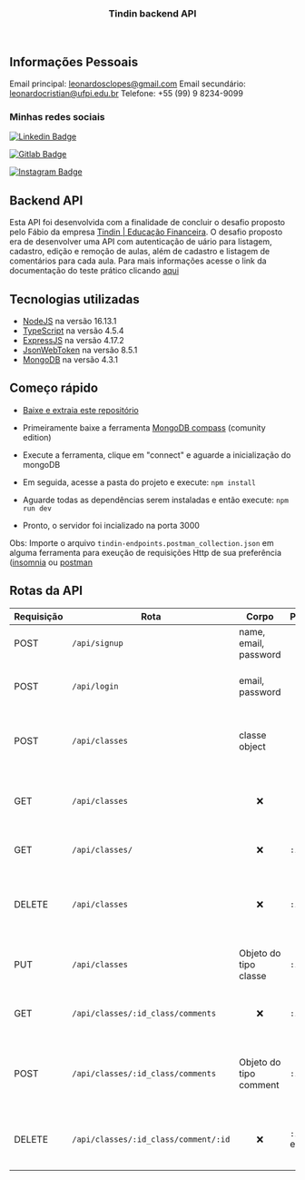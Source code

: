 <h3 align="center">Tindin backend API</h3>
<p align="center">
</p>
<br>

## Informações Pessoais
Email principal: leonardosclopes@gmail.com
Email secundário: leonardocristian@ufpi.edu.br
Telefone: +55 (99) 9 8234-9099

### Minhas redes sociais

[![Linkedin Badge](https://img.shields.io/badge/-LeonardoCristian-blue?style=for-the-badge&logo=Linkedin&logoColor=white&link=https://www.linkedin.com/in/leonardo-cristian/)](https://www.linkedin.com/in/leonardo-cristian/) 

[![Gitlab Badge]( https://img.shields.io/badge/-leonardosclopes-330F63?style=for-the-badge&logo=gitlab&logoColor=white&link=https://gitlab.com/leonardosclopes)](https://gitlab.com/leonardosclopes)

[![Instagram Badge](https://img.shields.io/badge/-leocristian-E4405F?style=for-the-badge&logo=instagram&logoColor=white&link=https://www.instagram.com/leonardocr.a/?hl=en/)](https://www.instagram.com/leonardocr.a/?hl=en) 

## Backend API

Esta API foi desenvolvida com a finalidade de concluir o desafio proposto pelo Fábio da empresa [Tindin | Educação Financeira](https://www.tindin.com.br/). O desafio proposto era de desenvolver uma API com autenticação de uário para listagem, cadastro, edição e remoção de aulas, além de cadastro e listagem de comentários para cada aula. Para mais informações acesse o link da documentação do teste prático clicando [aqui](https://docs.google.com/document/d/1tFQiqQWtgVVOkMN4DQeQDKGogTEXTyio/edit?usp=sharing&ouid=103561000911635344377&rtpof=true&sd=true)

## Tecnologias utilizadas

- [NodeJS](https://nodejs.org/en/) na versão 16.13.1
- [TypeScript](https://www.typescriptlang.org/) na versão 4.5.4
- [ExpressJS](https://expressjs.com/) na versão 4.17.2
- [JsonWebToken](https://jwt.io/) na versão 8.5.1
- [MongoDB](https://www.mongodb.com/) na versão 4.3.1

## Começo rápido

- [Baixe e extraia este repositório](https://gitlab.com/leonardosclopes/tindin-teste-pratico.git)

- Primeiramente baixe a ferramenta [MongoDB compass](https://www.mongodb.com/products/compass) (comunity edition)
- Execute a ferramenta, clique em "connect" e aguarde a inicialização do mongoDB
- Em seguida, acesse a pasta do projeto e execute:  `npm install`
- Aguarde todas as dependências serem instaladas e então execute: `npm run dev`
- Pronto, o servidor foi incializado na porta 3000

 Obs: Importe o arquivo `tindin-endpoints.postman_collection.json` em alguma ferramenta para exeução de requisições Http de sua preferência ([insomnia](https://insomnia.rest/) ou [postman]((https://www.postman.com/))

## Rotas da API

| Requisição | Rota            | Corpo                        | Parâmetro                    | Resposta | Descrição                                      |
| ---------- | --------------- | ---------------------------- | ---------------------------- | -------- | ---------------------------------------------- |
| POST       | `/api/signup` | name, email, password      | <div align="center">❌</div> | 200 | Rota de criação de usuário                     |
| POST       | `/api/login`     | email, password               | <div align="center">❌</div> | `object` | Rota de login e autenticação do usuário                       |
| POST       | `/api/classes` | classe object                        | <div align="center">❌</div> | 200  | Rota de criação de aulas do usuário logado   |
| GET        | `/api/classes`        | <div align="center">❌</div> | <div align="center">❌</div> | `array`  | Rota de listagem de aulas do usuário logado |
| GET        | `/api/classes/`  |  <div align="center">❌</div> | `:id` | `array` | Rota de detalhes de uma classe  |
| DELETE     | `/api/classes` | <div align="center">❌</div> | `:id`                      | 200 | Rota de remoção de uma classe e seus respectivos comentários     |
| PUT      | `/api/classes` | Objeto do tipo classe | `:id` | 200 | Rota para alteração de um atributo da aula |
| GET | `/api/classes/:id_class/comments` | <div align="center">❌</div> | `:id_class`  |`array` | Rota de listagem de comentários de uma aula |
| POST | `/api/classes/:id_class/comments` | Objeto do tipo comment | `:id_class` | 200 | Rota de criação de um comentário novo comentário |
 DELETE | `/api/classes/:id_class/comment/:id` | <div align="center">❌</div> |  `:id_class` e `: id` | 200 | Rota de remoção de um comentário de uma aula |

